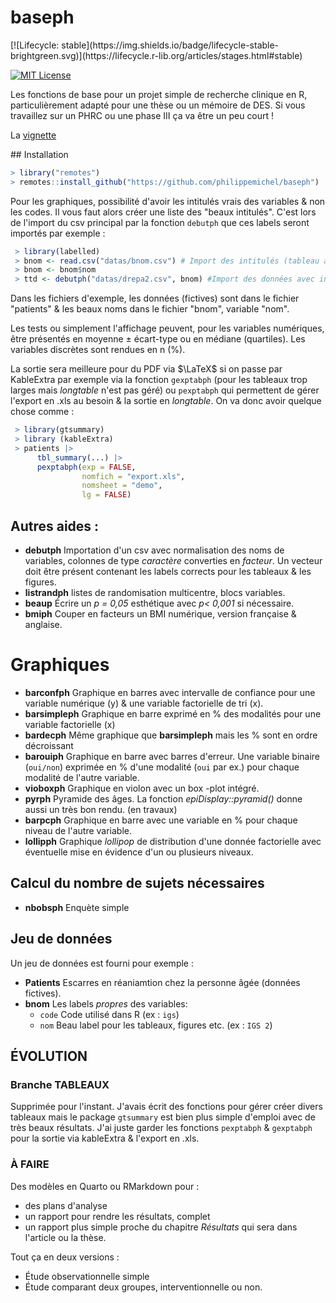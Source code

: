# baseph

<!-- badges: start --> [![Lifecycle: stable](https://img.shields.io/badge/lifecycle-stable-brightgreen.svg)](https://lifecycle.r-lib.org/articles/stages.html#stable)

[![MIT License](https://img.shields.io/badge/License-MIT-green.svg)](https://choosealicense.com/licenses/mit/)

<!-- badges: end -->

Les fonctions de base pour un projet simple de recherche clinique en R, particulièrement adapté pour une thèse ou un mémoire de DES. Si vous travaillez sur un PHRC ou une phase III ça va être un peu court !


La [vignette]("vignettes/my-vignette.html")

\## Installation

``` r
> library("remotes")
> remotes::install_github("https://github.com/philippemichel/baseph")
```

Pour les graphiques, possibilité d'avoir les intitulés vrais des variables & non les codes. Il vous faut alors créer une liste des "beaux intitulés". C'est lors de l'import du csv principal par la fonction `debutph` que ces labels seront importés par exemple :

``` r
 > library(labelled)
 > bnom <- read.csv("datas/bnom.csv") # Import des intitulés (tableau à deux colonnes : 'nom' & 'code' par ex.).
 > bnom <- bnom$nom 
 > ttd <- debutph("datas/drepa2.csv", bnom) #Import des données avec insertion des labels.
```

Dans les fichiers d'exemple, les données (fictives) sont dans le fichier "patients" & les beaux noms dans le fichier "bnom", variable "nom".

Les tests ou simplement l'affichage peuvent, pour les variables numériques, être présentés en moyenne ± écart-type ou en médiane (quartiles). Les variables discrètes sont rendues en n (%).

La sortie sera meilleure pour du PDF via $\LaTeX$ si on passe par KableExtra par exemple via la fonction `gexptabph` (pour les tableaux trop larges mais *longtable* n'est pas géré) ou `pexptabph` qui permettent de gérer l'export en .xls au besoin & la sortie en *longtable*. On va donc avoir quelque chose comme :

``` r
 > library(gtsummary)
 > library (kableExtra)
 > patients |> 
      tbl_summary(...) |> 
      pexptabph(exp = FALSE,
                nomfich = "export.xls",
                nomsheet = "demo",
                lg = FALSE)
```

## Autres aides :

-   **debutph** Importation d'un csv avec normalisation des noms de variables, colonnes de type *caractère* converties en *facteur*. Un vecteur doit être présent contenant les labels corrects pour les tableaux & les figures.
-   **listrandph** listes de randomisation multicentre, blocs variables.
-   **beaup** Écrire un *p = 0,05* esthétique avec *p\< 0,001* si nécessaire.
-   **bmiph** Couper en facteurs un BMI numérique, version française & anglaise.

# Graphiques

-   **barconfph** Graphique en barres avec intervalle de confiance pour une variable numérique (y) & une variable factorielle de tri (x).
-   **barsimpleph** Graphique en barre exprimé en % des modalités pour une variable factorielle (x)
-   **bardecph** Même graphique que **barsimpleph** mais les % sont en ordre décroissant
-   **barouiph** Graphique en barre avec barres d'erreur. Une variable binaire (`oui/non`) exprimée en % d'une modalité (`oui` par ex.) pour chaque modalité de l'autre variable.
-   **vioboxph** Graphique en violon avec un box -plot intégré.
-   **pyrph** Pyramide des âges. La fonction *epiDisplay::pyramid()* donne aussi un très bon rendu. (en travaux)
-   **barpcph** Graphique en barre avec une variable en % pour chaque niveau de l'autre variable.
-   **lollipph** Graphique *lollipop* de distribution d'une donnée factorielle avec éventuelle mise en évidence d'un ou plusieurs niveaux.

## Calcul du nombre de sujets nécessaires

-   **nbobsph** Enquète simple

## Jeu de données

Un jeu de données est fourni pour exemple :

-   **Patients** Escarres en réaniamtion chez la personne âgée (données fictives).
-   **bnom** Les labels *propres* des variables:
    -   `code` Code utilisé dans R (ex : `igs`)
    -   `nom` Beau label pour les tableaux, figures etc. (ex : `IGS 2`)

## ÉVOLUTION

### Branche TABLEAUX

Supprimée pour l'instant. J'avais écrit des fonctions pour gérer créer divers tableaux mais le package `gtsummary` est bien plus simple d'emploi avec de très beaux résultats. J'ai juste garder les fonctions `pexptabph` & `gexptabph` pour la sortie via kableExtra & l'export en .xls.

### À FAIRE

Des modèles en Quarto ou RMarkdown pour :

-   des plans d'analyse
-   un rapport pour rendre les résultats, complet
-   un rapport plus simple proche du chapitre *Résultats* qui sera dans l'article ou la thèse.

Tout ça en deux versions :

-   Étude observationnelle simple
-   Étude comparant deux groupes, interventionnelle ou non.
